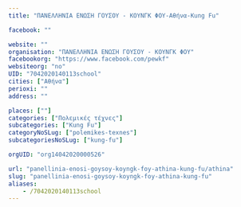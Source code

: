 ```yaml
---
title: "ΠΑΝΕΛΛΗΝΙΑ ΕΝΩΣΗ ΓΟΥΣΟΥ - ΚΟΥΝΓΚ ΦΟΥ-Αθήνα-Kung Fu"

facebook: ""

website: ""
organisation: "ΠΑΝΕΛΛΗΝΙΑ ΕΝΩΣΗ ΓΟΥΣΟΥ - ΚΟΥΝΓΚ ΦΟΥ"
facebookorg: "https://www.facebook.com/pewkf"
websiteorg: "no"
UID: "7042020140113school"
cities: ["Αθήνα"]
perioxi: ""
address: ""

places: [""]
categories: ["Πολεμικές τέχνες"]
subcategories: ["Kung Fu"]
categoryNoSLug: ["polemikes-texnes"]
subcategoriesNoSLug: ["kung-fu"]

orgUID: "org14042020000526"

url: "panellinia-enosi-goysoy-koyngk-foy-athina-kung-fu/athina"
slug: "panellinia-enosi-goysoy-koyngk-foy-athina-kung-fu"
aliases:
    - /7042020140113school
---
```





